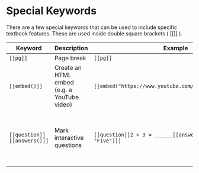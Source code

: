 # Special Keywords
There are a few special keywords that can be used to include specific textbook
features. These are used inside double square brackets ( [[]] ).

| Keyword                     | Description                            | Example                                                     | Notes                                                                                                                                                                  |
|-----------------------------|----------------------------------------|-------------------------------------------------------------|------------------------------------------------------------------------------------------------------------------------------------------------------------------------|
| `[[pg]]`                    | Page break                             | `[[pg]]`                                                    |                                                                                                                                                                        |
| `[[embed()]]`               | Create an HTML embed (e.g. a YouTube video) | `[[embed("https://www.youtube.com/embed/CrMAy18VRg4")]]`    |                                                                                                                                                                        |
| `[[question]][[answers()]]` | Mark interactive questions             | `[[question]]2 + 3 = ______[[answers("5", "five", "Five")]]` | When formatting maths questions, it is recommended that you use a LATEX image API. E.g. `[[question]]<img src="https://math.now.sh?from=25\times4">[[answers("100")]]` |